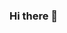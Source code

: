 ### Hi there 👋

<!--
**YuY-QK/YUY-QK** is a ✨ _special_ ✨ repository because its `README.md` (this file) appears on your GitHub profile.

Here are some ideas to get you started:

![](https://visitor-badge.glitch.me/badge?page_id=YUY-QK)

-->
